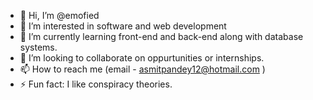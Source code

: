 - 👋 Hi, I’m @emofied
- 👀 I’m interested in software and web development
- 🌱 I’m currently learning front-end and back-end along with database systems.
- 💞️ I’m looking to collaborate on oppurtunities or internships. 
- 📫 How to reach me (email - asmitpandey12@hotmail.com )
- ⚡ Fun fact: I like conspiracy theories.

<!---
emofied/emofied is a ✨ special ✨ repository because its `README.md` (this file) appears on your GitHub profile.
You can click the Preview link to take a look at your changes.
--->
